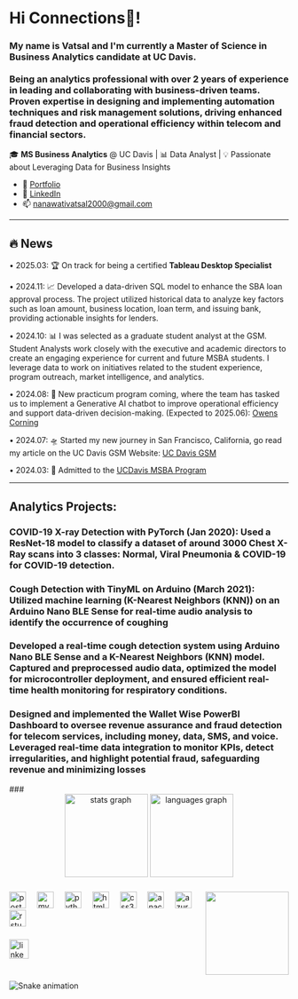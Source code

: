 <h1 align="left">Hi Connections👋! </h1>
  
<h3>My name is Vatsal and I'm currently a Master of Science in Business Analytics candidate at UC Davis.  <br><br> Being an analytics professional with over 2 years of experience in leading and collaborating with business-driven teams. <br>Proven expertise in designing and implementing automation techniques and risk management solutions, driving enhanced fraud detection and operational efficiency within telecom and financial sectors.</h3>

🎓 **MS Business Analytics** @ UC Davis | 📊 Data Analyst | 💡 Passionate about Leveraging Data for Business Insights

- 👕 [Portfolio]()
- 🔗 [LinkedIn](https://www.linkedin.com/in/vatsalnanawati)
- 📫 nanawativatsal2000@gmail.com

---
## 🔥 News

• 2025.03: 🏆 On track for being a certified **Tableau Desktop Specialist**

• 2024.11: 📈 Developed a data-driven SQL model to enhance the SBA loan approval process. The project utilized historical data to analyze key factors such as loan amount, business location, loan term, and issuing bank, providing actionable insights for lenders.

• 2024.10: 📊 I was selected as a graduate student analyst at the GSM. Student Analysts work closely with the executive and academic directors to create an engaging experience for current and future MSBA students. I leverage data to work on initiatives related to the student experience, program outreach, market intelligence, and analytics.

• 2024.08: 🚩 New practicum program coming, where the team has tasked us to implement a Generative AI chatbot to improve operational efficiency and support data-driven decision-making. (Expected to 2025.06): [Owens Corning](https://www.owenscorning.com/en-us)

• 2024.07: 🛸 Started my new journey in San Francisco, California, go read my article on the UC Davis GSM Website: [UC Davis GSM](https://gsm.ucdavis.edu/blog/creating-community-my-journey-international-msba-student)

• 2024.03: 🎉 Admitted to the [UCDavis MSBA Program](https://gsm.ucdavis.edu/master-science-business-analytics-msba)

---

<h2 align="left"> Analytics Projects: </h2>
<h3 aligh="left">COVID-19 X-ray Detection with PyTorch (Jan 2020): Used a ResNet-18 model to classify a dataset of around 3000 Chest X-Ray scans into 3 classes: Normal, Viral Pneumonia & COVID-19 for COVID-19 detection.</h3>
</h3>

<h3 aligh="left"> Cough Detection with TinyML on Arduino (March 2021): Utilized machine learning (K-Nearest Neighbors (KNN)) on an Arduino Nano BLE Sense for real-time audio analysis to identify the occurrence of coughing </h3>

<h3 aligh="left"> Developed a real-time cough detection system using Arduino Nano BLE Sense and a K-Nearest Neighbors (KNN) model. Captured and preprocessed audio data, optimized the model for microcontroller deployment, and ensured efficient real-time health monitoring for respiratory conditions. </h3>

<h3 aligh="left"> Designed and implemented the Wallet Wise PowerBI Dashboard to oversee revenue assurance and fraud detection for telecom services, including money, data, SMS, and voice. Leveraged real-time data integration to monitor KPIs, detect irregularities, and highlight potential fraud, safeguarding revenue and minimizing losses </h3>
###

<div align="center">
  <img src="https://github-readme-stats.vercel.app/api?username=vatsalnanawati&hide_title=false&hide_rank=false&show_icons=true&include_all_commits=true&count_private=true&disable_animations=false&theme=dracula&locale=en&hide_border=false" height="150" alt="stats graph"  />
  <img src="https://github-readme-stats.vercel.app/api/top-langs?username=vatsalnanawati&locale=en&hide_title=false&layout=compact&card_width=320&langs_count=5&theme=dracula&hide_border=false" height="150" alt="languages graph"  />
</div>

###

<img align="right" height="150" src="https://i.imgflip.com/65efzo.gif"  />

###

<div align="left">
  <img src="https://cdn.jsdelivr.net/gh/devicons/devicon/icons/postgresql/postgresql-original.svg" height="30" alt="postgresql logo"  />
  <img width="12" />
  <img src="https://cdn.jsdelivr.net/gh/devicons/devicon/icons/mysql/mysql-original.svg" height="30" alt="mysql logo"  />
  <img width="12" />
  <img src="https://cdn.jsdelivr.net/gh/devicons/devicon/icons/python/python-original.svg" height="30" alt="python logo"  />
  <img width="12" />
  <img src="https://cdn.jsdelivr.net/gh/devicons/devicon/icons/html5/html5-original.svg" height="30" alt="html5 logo"  />
  <img width="12" />
  <img src="https://cdn.jsdelivr.net/gh/devicons/devicon/icons/css3/css3-original.svg" height="30" alt="css3 logo"  />
  <img width="12" />
  <img src="https://cdn.jsdelivr.net/gh/devicons/devicon/icons/anaconda/anaconda-original.svg" height="30" alt="anaconda logo"  />
  <img width="12" />
  <img src="https://cdn.jsdelivr.net/gh/devicons/devicon/icons/azure/azure-original.svg" height="30" alt="azure logo"  />
  <img width="12" />
  <img src="https://cdn.jsdelivr.net/gh/devicons/devicon/icons/rstudio/rstudio-original.svg" height="30" alt="rstudio logo"  />
</div>

###

<div align="left">
  <a href="https://www.linkedin.com/in/vatsalnanawati/" target="_blank">
    <img src="https://img.shields.io/static/v1?message=LinkedIn&logo=linkedin&label=&color=0077B5&logoColor=white&labelColor=&style=for-the-badge" height="35" alt="linkedin logo"  />
  </a>
</div>

###

<br clear="both">

<img src="https://raw.githubusercontent.com/ninervatsal/ninervatsal/output/snake.svg" alt="Snake animation" />

###
